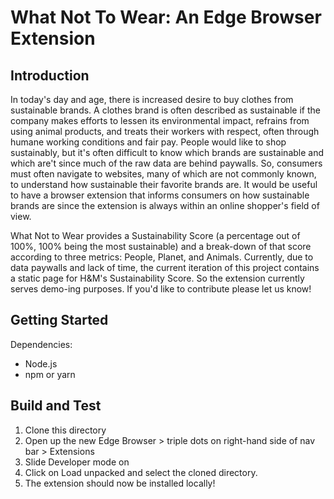# What Not To Wear: An Edge Browser Extension

## Introduction 

In today's day and age, there is increased desire to buy clothes from sustainable brands. A clothes brand is often described as sustainable if the company makes efforts to lessen its environmental impact, refrains from using animal products, and treats their workers with respect, often through humane working conditions and fair pay. People would like to shop sustainably, but it's often difficult to know which brands are sustainable and which are't since much of the raw data are behind paywalls. So, consumers must often navigate to websites, many of which are not commonly known, to understand how sustainable their favorite brands are. It would be useful to have a browser extension that informs consumers on how sustainable brands are since the extension is always within an online shopper's field of view.

What Not to Wear provides a Sustainability Score (a percentage out of 100%, 100% being the most sustainable) and a break-down of that score according to three metrics: People, Planet, and Animals. Currently, due to data paywalls and lack of time, the current iteration of this project contains a static page for H&M's Sustainability Score. So the extension currently serves demo-ing purposes. If you'd like to contribute please let us know!

## Getting Started
Dependencies:
- Node.js
- npm or yarn

## Build and Test
1. Clone this directory
1. Open up the new Edge Browser > triple dots on right-hand side of nav bar > Extensions
1. Slide Developer mode on
1. Click on Load unpacked and select the cloned directory.
1. The extension should now be installed locally!


